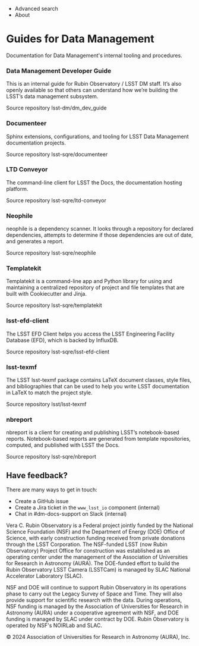   * Advanced search
  * About



# Guides for Data Management

Documentation for Data Management's internal tooling and procedures. 

### Data Management Developer Guide

This is an internal guide for Rubin Observatory / LSST DM staff. It’s also openly available so that others can understand how we’re building the LSST’s data management subsystem. 

Source repository
    lsst-dm/dm_dev_guide

### Documenteer

Sphinx extensions, configurations, and tooling for LSST Data Management documentation projects. 

Source repository
    lsst-sqre/documenteer

### LTD Conveyor

The command-line client for LSST the Docs, the documentation hosting platform. 

Source repository
    lsst-sqre/ltd-conveyor

### Neophile

neophile is a dependency scanner. It looks through a repository for declared dependencies, attempts to determine if those dependencies are out of date, and generates a report. 

Source repository
    lsst-sqre/neophile

### Templatekit

Templatekit is a command-line app and Python library for using and maintaining a centralized repository of project and file templates that are built with Cookiecutter and Jinja. 

Source repository
    lsst-sqre/templatekit

### lsst-efd-client

The LSST EFD Client helps you access the LSST Engineering Facility Database (EFD), which is backed by InfluxDB. 

Source repository
    lsst-sqre/lsst-efd-client

### lsst-texmf

The LSST lsst-texmf package contains LaTeX document classes, style files, and bibliographies that can be used to help you write LSST documentation in LaTeX to match the project style. 

Source repository
    lsst/lsst-texmf

### nbreport

nbreport is a client for creating and publishing LSST’s notebook-based reports. Notebook-based reports are generated from template repositories, computed, and published with LSST the Docs. 

Source repository
    lsst-sqre/nbreport

## Have feedback?

There are many ways to get in touch:

  * Create a GitHub issue
  * Create a Jira ticket in the `www_lsst_io` component (internal)
  * Chat in #dm-docs-support on Slack (internal)



Vera C. Rubin Observatory is a Federal project jointly funded by the National Science Foundation (NSF) and the Department of Energy (DOE) Office of Science, with early construction funding received from private donations through the LSST Corporation. The NSF-funded LSST (now Rubin Observatory) Project Office for construction was established as an operating center under the management of the Association of Universities for Research in Astronomy (AURA). The DOE-funded effort to build the Rubin Observatory LSST Camera (LSSTCam) is managed by SLAC National Accelerator Laboratory (SLAC).

NSF and DOE will continue to support Rubin Observatory in its operations phase to carry out the Legacy Survey of Space and Time. They will also provide support for scientific research with the data. During operations, NSF funding is managed by the Association of Universities for Research in Astronomy (AURA) under a cooperative agreement with NSF, and DOE funding is managed by SLAC under contract by DOE. Rubin Observatory is operated by NSF's NOIRLab and SLAC.

© 2024 Association of Universities for Research in Astronomy (AURA), Inc.

